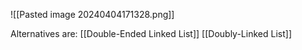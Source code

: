 ![[Pasted image 20240404171328.png]]

Alternatives are:
[[Double-Ended Linked List]]
[[Doubly-Linked List]]